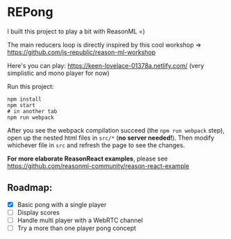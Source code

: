 # REPong
I built this project to play a bit with ReasonML =)

The main reducers loop is directly inspired by this cool workshop =>     https://github.com/js-republic/reason-ml-workshop

Here's you can play: https://keen-lovelace-01378a.netlify.com/  (very simplistic and mono player for now)

Run this project:

```
npm install
npm start
# in another tab
npm run webpack
```

After you see the webpack compilation succeed (the `npm run webpack` step), open up the nested html files in `src/*` (**no server needed!**). Then modify whichever file in `src` and refresh the page to see the changes.

**For more elaborate ReasonReact examples**, please see https://github.com/reasonml-community/reason-react-example


## Roadmap:
- [x] Basic pong with a single player
- [ ] Display scores
- [ ] Handle multi player with a WebRTC channel
- [ ] Try a more than one player pong concept
